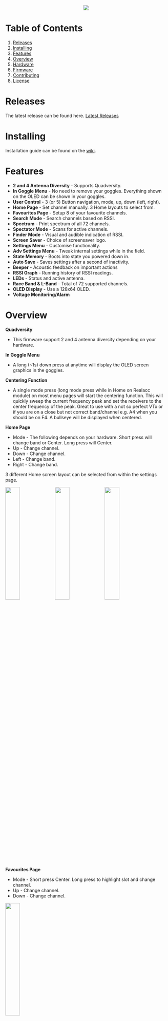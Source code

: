 <p align="center">
    <a href="https://www.youtube.com/watch?v=5w54D7yBwR8"><img src="https://i.ytimg.com/vi/5w54D7yBwR8/hqdefault.jpg"></a>
</p>

# Table of Contents
1. [Releases](#releases)
2. [Installing](#installing)
3. [Features](#features)
4. [Overview](#overview)
5. [Hardware](#hardware)
6. [Firmware](#firmware)
7. [Contributing](#contributing)
8. [License](#license)

# Releases
The latest release can be found here. [Latest Releases](https://github.com/JyeSmith/FENIX-rx5808-pro-diversity/releases)

# Installing

Installation guide can be found on the [wiki](https://github.com/JyeSmith/FENIX-rx5808-pro-diversity/wiki/Installing).

# Features
- **2 and 4 Antenna Diversity** - Supports Quadversity.
- **In Goggle Menu** - No need to remove your goggles.  Everything shown on the OLED can be shown in your goggles.
- **User Control** - 3 (or 5) Button navigation, mode, up, down (left, right).
- **Home Page** - Set channel manually. 3 Home layouts to select from.
- **Favourites Page** - Setup 8 of your favourite channels.
- **Search Mode** - Search channels based on RSSI.
- **Spectrum** - Print spectrum of all 72 channels.
- **Spectator Mode** - Scans for active channels.
- **Finder Mode** - Visual and audible indication of RSSI.
- **Screen Saver** - Choice of screensaver logo.
- **Settings Menu** - Customise functionality.
- **Adv Settings Menu** - Tweak internal settings while in the field.
- **State Memory** - Boots into state you powered down in.
- **Auto Save** - Saves settings after a second of inactivity.
- **Beeper** - Acoustic feedback on important actions
- **RSSI Graph** - Running history of RSSI readings.
- **LEDs** - Status and active antenna.
- **Race Band & L-Band** - Total of 72 supported channels.
- **OLED Display** - Use a 128x64 OLED.
- **Voltage Monitoring/Alarm**

# Overview

**Quadversity**
- This firmware support 2 and 4 antenna diversity depending on your hardware.

**In Goggle Menu**
- A long (~1s) down press at anytime will display the OLED screen graphics in the goggles.

**Centering Function**
- A single mode press (long mode press while in Home on Realacc module) on most menu pages will start the centering function.  This will quickly sweep the current frequency peak and set the receivers to the center frequency of the peak.  Great to use with a not so perfect VTx or if you are on a close but not correct band/channel e.g. A4 when you should be on F4.  A bullseye will be displayed when centered.

**Home Page**
- Mode - The following depends on your hardware.  Short press will change band or Center.  Long press will Center.
- Up - Change channel.
- Down - Change channel.
- Left - Change band.
- Right - Change band.

3 different Home screen layout can be selected from within the settings page.

<img src="docs/img/screenshots/home_simple.jpg" width="30%"> <img src="docs/img/screenshots/home_default.jpg" width="30%"> <img src="docs/img/screenshots/home_stats.jpg" width="30%">

**Favourites Page**
- Mode - Short press Center.  Long press to highlight slot and change channel.
- Up - Change channel.
- Down - Change channel.

<img src="docs/img/screenshots/favourites.jpg" width="30%">

**Search**
- Mode - Short press Center.  Long press opens menu to select auto or manual search, and change search order from frequency to channel order.
- Up - Search up.
- Down - Search down.

<img src="docs/img/screenshots/search.jpg" width="30%">

**Spectrum**
No interaction.

<img src="docs/img/screenshots/spectrum.jpg" width="30%">

**Spectator Mode**
- Mode - Short press Center.  Long press to search for active channels.
- Up - Change channel.
- Down - Change channel.

<img src="docs/img/screenshots/spectator_scanning.jpg" width="30%"> <img src="docs/img/screenshots/spectator.jpg" width="30%">

**Finder Mode**
- Mode - Change antenna(s) used.

<img src="docs/img/screenshots/finder.jpg" width="30%">

**Calibration**
Follow on screen instructions.  Post calibration you will enter the Home page on the channel with the highest RSSI

<img src="docs/img/screenshots/calibration_1.jpg" width="30%"> <img src="docs/img/screenshots/calibration_2.jpg" width="30%"> <img src="docs/img/screenshots/calibration_3.jpg" width="30%">

**Setting**
- Mode - Short press to enter option. Short press again to exit option.
- Up - Change option.
- Down - Change option.

#### Initial Setup
If calibration has not been performed, or the module has been changed between 2 and 4 antenna diversity, the module will boot into the calibration screen.  Once performed the module will boot into the state it was powered down in.

Calibration can be redone again at anytime.

# Hardware

- **Realacc-RX5808-PRO-PLUS-OSD**
- **Eachine PRO58 RX Diversity** <u>UNTESTED</u> The Realacc hex should work (with and without the resistor mod) since the pinouts are the same. Please report back if you have this module and able to test.

# Firmware
The firmware is constantly being improved please refer to the release history for more detailed information on improvements.
[Release History](https://github.com/JyeSmith/FENIX-rx5808-pro-diversity/releases)

# Contributing
Any contributions are welcome!

Please see the [wiki](https://github.com/JyeSmith/FENIX-rx5808-pro-diversity/wiki/Contributing) on how to setup the development environment.

## Recognition

This code is a forked from [sheaivey/rx5808-pro-diversity](https://github.com/sheaivey/rx5808-pro-diversity) and wouldn't be possible without the awesome work of the following contributors.

- SPI driver based on fs_skyrf_58g-main.c Written by Simon Chambers
- TVOUT by Myles Metzel
- Scanner by Johann Hermen (der-Frickler.net)
- Initial 2 Button version by Peter (pete1990)
- Refactored and GUI reworked by Marko Hoepken
- Universal version my Marko Hoepken
- Diversity Receiver Board and GUI improvements by Shea Ivey
- Adding Race Band by Shea Ivey
- Separating Display concerns for TVOut and OLED by Shea Ivey
- Adding Setup Menu by Shea Ivey
- DIY Throughole board and documentation. by RCDaddy
- Voltage monitoring by kabturek
- v2.0 Firmware Overhaul by @Knifa

# License
## Code
The code is distrubuted under the [MIT license](LICENSE.md).
